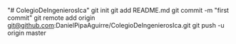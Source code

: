 "# ColegioDeIngenierosIca"  git init git add README.md git commit -m "first commit" git remote add origin git@github.com:DanielPipaAguirre/ColegioDeIngenierosIca.git git push -u origin master
